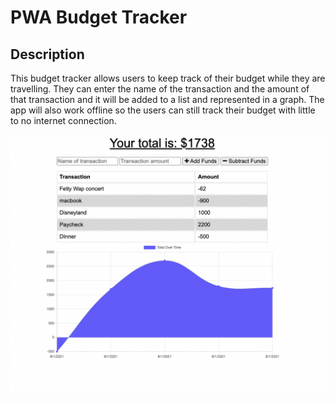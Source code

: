 # PWA Budget Tracker

## Description

This budget tracker allows users to keep track of their budget while they are travelling. They can enter the name of the transaction and the amount of that transaction and it will be added to a list and represented in a graph. The app will also work offline so the users can still track their budget with little to no internet connection.

![budget](https://github.com/evancastillo/pwa-budget-tracker/blob/main/budget%20screenshot/budget.png)

